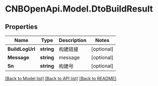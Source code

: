# CNBOpenApi.Model.DtoBuildResult

## Properties

Name | Type | Description | Notes
------------ | ------------- | ------------- | -------------
**BuildLogUrl** | **string** | 构建链接 | [optional] 
**Message** | **string** | message | [optional] 
**Sn** | **string** | 构建号 | [optional] 

[[Back to Model list]](../../README.md#documentation-for-models) [[Back to API list]](../../README.md#documentation-for-api-endpoints) [[Back to README]](../../README.md)

